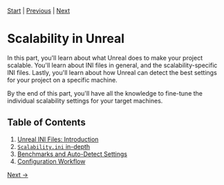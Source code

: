 [Start](../index.md) | [Previous](../Intro-Terminology/index.md) | [Next](../Scalem-User-Guide/index.md)

# Scalability in Unreal

In this part, you'll learn about what Unreal does to make your project scalable.
You'll learn about INI files in general, and the scalability-specific INI files.
Lastly, you'll learn about how Unreal can detect the best settings for your project on a specific machine.

By the end of this part, you'll have all the knowledge to fine-tune the individual scalability settings for your target machines.

## Table of Contents

1. [Unreal INI Files: Introduction](Unreal-ini-Files/index.md)
2. [`Scalability.ini` in-depth](Scalability-in-depth/index.md)
3. [Benchmarks and Auto-Detect Settings](Benchmark-AutoDetect-Scalability/index.md)
4. [Configuration Workflow](Config-Workflow/index.md)

[Next &rarr;](../Scalem-User-Guide/index.md)